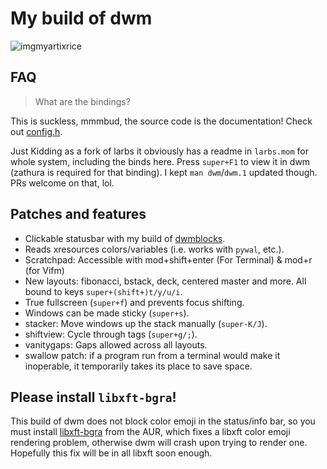 # My build of dwm

![imgmyartixrice](http://0x0.st/-scF.png)

## FAQ

> What are the bindings?

This is suckless, mmmbud, the source code is the documentation! Check out [config.h](config.h).

Just Kidding as a fork of larbs it obviously has a readme in `larbs.mom` for whole system, including the binds here.
Press `super+F1` to view it in dwm (zathura is required for that binding).
I kept `man dwm`/`dwm.1` updated though. PRs welcome on that, lol.

## Patches and features

- Clickable statusbar with my build of [dwmblocks](https://github.com/void00r/mydwmblocks).
- Reads xresources colors/variables (i.e. works with `pywal`, etc.).
- Scratchpad: Accessible with mod+shift+enter (For Terminal) & mod+r (for Vifm)
- New layouts: fibonacci, bstack, deck, centered master and more. All bound to keys `super+(shift+)t/y/u/i`.
- True fullscreen (`super+f`) and prevents focus shifting.
- Windows can be made sticky (`super+s`).
- stacker: Move windows up the stack manually (`super-K/J`).
- shiftview: Cycle through tags (`super+g/;`).
- vanitygaps: Gaps allowed across all layouts.
- swallow patch: if a program run from a terminal would make it inoperable, it temporarily takes its place to save space.

## Please install `libxft-bgra`!

This build of dwm does not block color emoji in the status/info bar, so you must install [libxft-bgra](https://aur.archlinux.org/packages/libxft-bgra/) from the AUR, which fixes a libxft color emoji rendering problem, otherwise dwm will crash upon trying to render one. Hopefully this fix will be in all libxft soon enough.
